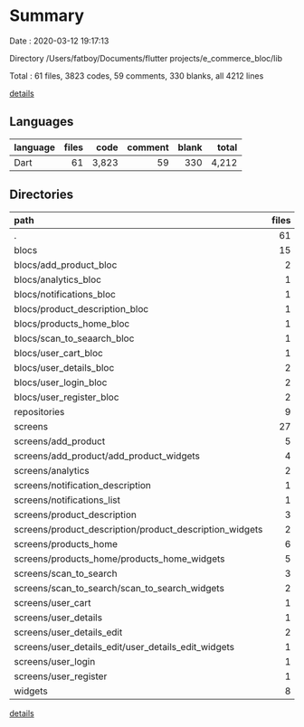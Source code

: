 # Summary

Date : 2020-03-12 19:17:13

Directory /Users/fatboy/Documents/flutter projects/e_commerce_bloc/lib

Total : 61 files,  3823 codes, 59 comments, 330 blanks, all 4212 lines

[details](details.md)

## Languages
| language | files | code | comment | blank | total |
| :--- | ---: | ---: | ---: | ---: | ---: |
| Dart | 61 | 3,823 | 59 | 330 | 4,212 |

## Directories
| path | files | code | comment | blank | total |
| :--- | ---: | ---: | ---: | ---: | ---: |
| . | 61 | 3,823 | 59 | 330 | 4,212 |
| blocs | 15 | 584 | 33 | 128 | 745 |
| blocs/add_product_bloc | 2 | 138 | 3 | 17 | 158 |
| blocs/analytics_bloc | 1 | 24 | 3 | 8 | 35 |
| blocs/notifications_bloc | 1 | 26 | 3 | 10 | 39 |
| blocs/product_description_bloc | 1 | 24 | 3 | 10 | 37 |
| blocs/products_home_bloc | 1 | 47 | 3 | 13 | 63 |
| blocs/scan_to_seaarch_bloc | 1 | 26 | 3 | 9 | 38 |
| blocs/user_cart_bloc | 1 | 35 | 3 | 11 | 49 |
| blocs/user_details_bloc | 2 | 125 | 3 | 16 | 144 |
| blocs/user_login_bloc | 2 | 60 | 3 | 13 | 76 |
| blocs/user_register_bloc | 2 | 61 | 3 | 13 | 77 |
| repositories | 9 | 424 | 0 | 54 | 478 |
| screens | 27 | 2,438 | 26 | 117 | 2,581 |
| screens/add_product | 5 | 414 | 0 | 20 | 434 |
| screens/add_product/add_product_widgets | 4 | 257 | 0 | 13 | 270 |
| screens/analytics | 2 | 158 | 0 | 7 | 165 |
| screens/notification_description | 1 | 78 | 0 | 5 | 83 |
| screens/notifications_list | 1 | 118 | 23 | 8 | 149 |
| screens/product_description | 3 | 272 | 0 | 12 | 284 |
| screens/product_description/product_description_widgets | 2 | 190 | 0 | 6 | 196 |
| screens/products_home | 6 | 474 | 3 | 23 | 500 |
| screens/products_home/products_home_widgets | 5 | 339 | 3 | 16 | 358 |
| screens/scan_to_search | 3 | 198 | 0 | 8 | 206 |
| screens/scan_to_search/scan_to_search_widgets | 2 | 91 | 0 | 2 | 93 |
| screens/user_cart | 1 | 157 | 0 | 5 | 162 |
| screens/user_details | 1 | 157 | 0 | 6 | 163 |
| screens/user_details_edit | 2 | 171 | 0 | 7 | 178 |
| screens/user_details_edit/user_details_edit_widgets | 1 | 20 | 0 | 1 | 21 |
| screens/user_login | 1 | 133 | 0 | 10 | 143 |
| screens/user_register | 1 | 108 | 0 | 6 | 114 |
| widgets | 8 | 310 | 0 | 20 | 330 |

[details](details.md)